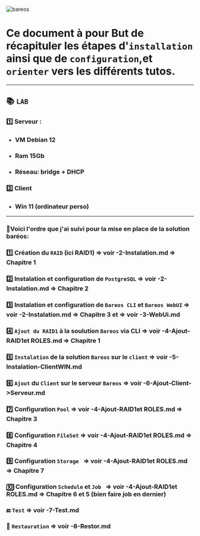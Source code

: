 
![bareos](https://github.com/user-attachments/assets/2db98514-9d6e-427c-a31e-50b80714323b)




# Ce document à pour But de récapituler les étapes d'`installation` ainsi que de `configuration`,et `orienter` vers les différents tutos.

---

## :books: `LAB`

### 1️⃣ Serveur : 
* ### VM Debian 12
* ### Ram 15Gb
* ###  Réseau: bridge + DHCP

### 2️⃣ Client
* ### Win 11 (ordinateur perso)

---

### 📘Voici l'ordre que j'ai suivi pour la mise en place de la solution baréos:

### 1️⃣ Création du `RAID` (ici RAID1) => voir -2-Instalation.md => Chapitre 1
### 2️⃣	Instalation et configuration de `PostgreSQL` => voir -2-Instalation.md => Chapitre 2
### 3️⃣ Instalation et configuration de `Bareos CLI` et `Bareos WebUI` => voir -2-Instalation.md => Chapitre 3 et => voir -3-WebUi.md
### 4️⃣ 	`Ajout du RAID1` à la soulution `Bareos` via CLI => voir -4-Ajout-RAID1et ROLES.md => Chapitre 1
### 5️⃣ `Instalation` de la solution `Bareos` sur le `client` => voir -5-Instalation-ClientWIN.md 
### 6️⃣ `Ajout` du `Client` sur le serveur `Bareos` => voir -6-Ajout-Client->Serveur.md 
### 7️⃣ Configuration `Pool` => voir -4-Ajout-RAID1et ROLES.md => Chapitre 3
### 8️⃣ Configuration `FileSet` => voir -4-Ajout-RAID1et ROLES.md => Chapitre 4
### 9️⃣ Configuration `Storage ` => voir -4-Ajout-RAID1et ROLES.md => Chapitre 7
### 🔟 Configuration `Schedule` et `Job ` => voir -4-Ajout-RAID1et ROLES.md => Chapitre 6 et 5 (bien faire job en dernier)
### 🔚 `Test` => voir -7-Test.md
### :floppy_disk: `Restauration`  => voir -8-Restor.md

